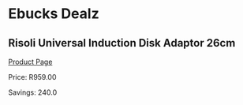 
# Ebucks Dealz
## Risoli Universal Induction Disk Adaptor 26cm
[Product Page](https://www.ebucks.com/web/shop/productSelected.do?prodId=1162578130&catId=704983235)

Price: R959.00

Savings: 240.0


	